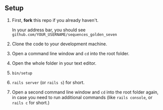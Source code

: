 ## Setup

 1. First, **fork** this repo if you already haven't.

    In your address bar, you should see `github.com/YOUR_USERNAME/sequences_golden_seven`

 1. Clone the code to your development machine.
 1. Open a command line window and `cd` into the root folder.
 1. Open the whole folder in your text editor.
 1. `bin/setup`
 1. `rails server` (or `rails s`) for short.
 1. Open a second command line window and `cd` into the root folder again, in case you need to run additional commands (like `rails console`, or `rails c` for short.)
